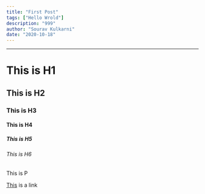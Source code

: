 ```yaml
---
title: "First Post"
tags: ["Hello Wrold"]
description: "999"
author: "Sourav Kulkarni"
date: "2020-10-18"
---
```


---
# This is H1
## This is H2
### This is H3
#### This is H4
##### This is H5
###### This is H6

This is P

[This](https://souruly.github.io) is a link
